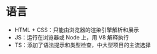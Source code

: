 # 语言

- HTML + CSS：只能由浏览器的渲染引擎解析和展示
- JS：运行在浏览器或 Node 上，用 V8 解释执行
- TS：添加了语法提示和类型检查，中大型项目的主流选择
<!-- - Rust：高性能服务端语言，用于前端工程化、WASM -->
